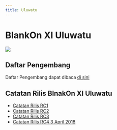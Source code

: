 ```yaml
---
title: Uluwatu
---
```


# BlankOn XI Uluwatu
![](https://raw.githubusercontent.com/winardiaris/blankon-uluwatu-kesenian/master/gnome-control-center/winardiaris/BlankonLogoBlank.png)

## Daftar Pengembang

Daftar Pengembang dapat dibaca [di sini](https://github.com/BlankOn/Uluwatu/blob/master/TEAM.md)

## Catatan Rilis BlnakOn XI Uluwatu
  * [Catatan Rilis RC1](/ProdukBlankOn/11/CatatanRilisRC1.md)
  * [Catatan Rilis RC2](/ProdukBlankOn/11/CatatanRilisRC2.md)
  * [Catatan Rilis RC3](/ProdukBlankOn/11/CatatanRilisRC3.md)
  * [Catatan Rilis RC4 3 April 2018](/ProdukBlankOn/11/CatatanRilisRC4.md)
